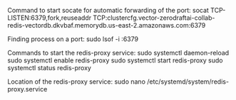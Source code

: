 Command to start socate for automatic forwarding of the port:
socat TCP-LISTEN:6379,fork,reuseaddr TCP:clustercfg.vector-zerodraftai-collab-redis-vectordb.dkvbaf.memorydb.us-east-2.amazonaws.com:6379


Finding process on a port:
sudo lsof -i :6379


Commands to start the redis-proxy service:
sudo systemctl daemon-reload
sudo systemctl enable redis-proxy
sudo systemctl start redis-proxy
sudo systemctl status redis-proxy

Location of the redis-proxy service:
sudo nano /etc/systemd/system/redis-proxy.service